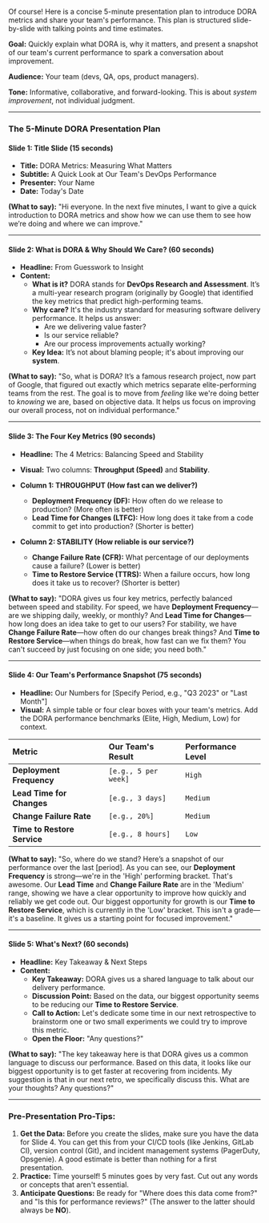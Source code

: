 Of course! Here is a concise 5-minute presentation plan to introduce DORA metrics and share your team's performance. This plan is structured slide-by-slide with talking points and time estimates.

**Goal:** Quickly explain what DORA is, why it matters, and present a snapshot of our team's current performance to spark a conversation about improvement.

**Audience:** Your team (devs, QA, ops, product managers).

**Tone:** Informative, collaborative, and forward-looking. This is about *system improvement*, not individual judgment.

---

### **The 5-Minute DORA Presentation Plan**

#### **Slide 1: Title Slide (15 seconds)**

*   **Title:** DORA Metrics: Measuring What Matters
*   **Subtitle:** A Quick Look at Our Team's DevOps Performance
*   **Presenter:** Your Name
*   **Date:** Today's Date

**(What to say):** "Hi everyone. In the next five minutes, I want to give a quick introduction to DORA metrics and show how we can use them to see how we’re doing and where we can improve."

---

#### **Slide 2: What is DORA & Why Should We Care? (60 seconds)**

*   **Headline:** From Guesswork to Insight
*   **Content:**
    *   **What is it?** DORA stands for **DevOps Research and Assessment**. It’s a multi-year research program (originally by Google) that identified the key metrics that predict high-performing teams.
    *   **Why care?** It's the industry standard for measuring software delivery performance. It helps us answer:
        *   Are we delivering value faster?
        *   Is our service reliable?
        *   Are our process improvements actually working?
    *   **Key Idea:** It’s not about blaming people; it's about improving our **system**.

**(What to say):** "So, what is DORA? It’s a famous research project, now part of Google, that figured out exactly which metrics separate elite-performing teams from the rest. The goal is to move from *feeling* like we're doing better to *knowing* we are, based on objective data. It helps us focus on improving our overall process, not on individual performance."

---

#### **Slide 3: The Four Key Metrics (90 seconds)**

*   **Headline:** The 4 Metrics: Balancing Speed and Stability
*   **Visual:** Two columns: **Throughput (Speed)** and **Stability**.

*   **Column 1: THROUGHPUT (How fast can we deliver?)**
    *   **Deployment Frequency (DF):** How often do we release to production? (More often is better)
    *   **Lead Time for Changes (LTFC):** How long does it take from a code commit to get into production? (Shorter is better)

*   **Column 2: STABILITY (How reliable is our service?)**
    *   **Change Failure Rate (CFR):** What percentage of our deployments cause a failure? (Lower is better)
    *   **Time to Restore Service (TTRS):** When a failure occurs, how long does it take us to recover? (Shorter is better)

**(What to say):** "DORA gives us four key metrics, perfectly balanced between speed and stability. For speed, we have **Deployment Frequency**—are we shipping daily, weekly, or monthly? And **Lead Time for Changes**—how long does an idea take to get to our users? For stability, we have **Change Failure Rate**—how often do our changes break things? And **Time to Restore Service**—when things do break, how fast can we fix them? You can't succeed by just focusing on one side; you need both."

---

#### **Slide 4: Our Team's Performance Snapshot (75 seconds)**

*   **Headline:** Our Numbers for [Specify Period, e.g., "Q3 2023" or "Last Month"]
*   **Visual:** A simple table or four clear boxes with your team's metrics. Add the DORA performance benchmarks (Elite, High, Medium, Low) for context.

| Metric | Our Team's Result | Performance Level |
| :--- | :--- | :--- |
| **Deployment Frequency** | `[e.g., 5 per week]` | `High` |
| **Lead Time for Changes** | `[e.g., 3 days]` | `Medium` |
| **Change Failure Rate** | `[e.g., 20%]` | `Medium` |
| **Time to Restore Service** | `[e.g., 8 hours]` | `Low` |

**(What to say):** "So, where do we stand? Here’s a snapshot of our performance over the last [period]. As you can see, our **Deployment Frequency** is strong—we're in the 'High' performing bracket. That's awesome. Our **Lead Time** and **Change Failure Rate** are in the 'Medium' range, showing we have a clear opportunity to improve how quickly and reliably we get code out. Our biggest opportunity for growth is our **Time to Restore Service**, which is currently in the 'Low' bracket. This isn't a grade—it's a baseline. It gives us a starting point for focused improvement."

---

#### **Slide 5: What's Next? (60 seconds)**

*   **Headline:** Key Takeaway & Next Steps
*   **Content:**
    *   **Key Takeaway:** DORA gives us a shared language to talk about our delivery performance.
    *   **Discussion Point:** Based on the data, our biggest opportunity seems to be reducing our **Time to Restore Service**.
    *   **Call to Action:** Let's dedicate some time in our next retrospective to brainstorm one or two small experiments we could try to improve this metric.
    *   **Open the Floor:** "Any questions?"

**(What to say):** "The key takeaway here is that DORA gives us a common language to discuss our performance. Based on this data, it looks like our biggest opportunity is to get faster at recovering from incidents. My suggestion is that in our next retro, we specifically discuss this. What are your thoughts? Any questions?"

---

### **Pre-Presentation Pro-Tips:**

1.  **Get the Data:** Before you create the slides, make sure you have the data for Slide 4. You can get this from your CI/CD tools (like Jenkins, GitLab CI), version control (Git), and incident management systems (PagerDuty, Opsgenie). A good estimate is better than nothing for a first presentation.
2.  **Practice:** Time yourself! 5 minutes goes by very fast. Cut out any words or concepts that aren't essential.
3.  **Anticipate Questions:** Be ready for "Where does this data come from?" and "Is this for performance reviews?" (The answer to the latter should always be **NO**).
